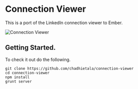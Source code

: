 # Connection Viewer

This is a port of the LinkedIn connection viewer to Ember.

![Connection Viewer](http://i.imgur.com/Mloie6c.png)

## Getting Started.

To check it out do the following.

```
git clone https://github.com/chadhietala/connection-viewer
cd connection-viewer
npm install
grunt server
```